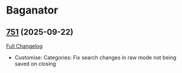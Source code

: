 # Baganator

## [751](https://github.com/TheMouseNest/Baganator/tree/751) (2025-09-22)
[Full Changelog](https://github.com/TheMouseNest/Baganator/compare/750...751) 

- Customise: Categories: Fix search changes in raw mode not being saved on closing  

